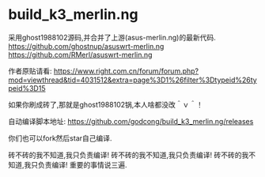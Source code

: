 # build_k3_merlin.ng

采用ghost1988102源码,并合并了上游(asus-merlin.ng)的最新代码.
https://github.com/ghostnup/asuswrt-merlin.ng
https://github.com/RMerl/asuswrt-merlin.ng

作者原贴请看:
https://www.right.com.cn/forum/forum.php?mod=viewthread&tid=4031512&extra=page%3D1%26filter%3Dtypeid%26typeid%3D15

如果你刷成砖了,那就是ghost1988102锅,本人啥都没改＾ｖ＾！

自动编译脚本地址:
https://github.com/godcong/build_k3_merlin.ng/releases

你们也可以fork然后star自己编译.

砖不砖的我不知道,我只负责编译!
砖不砖的我不知道,我只负责编译!
砖不砖的我不知道,我只负责编译!
重要的事情说三遍.
